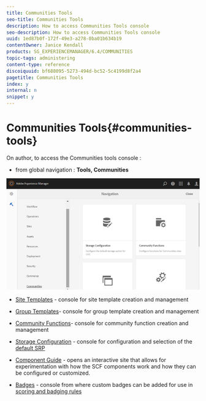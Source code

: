 ```yaml
---
title: Communities Tools
seo-title: Communities Tools
description: How to access Communities Tools console
seo-description: How to access Communities Tools console
uuid: 1ed87b0f-172f-49e3-a278-0ba01b634b19
contentOwner: Janice Kendall
products: SG_EXPERIENCEMANAGER/6.4/COMMUNITIES
topic-tags: administering
content-type: reference
discoiquuid: bf688095-5273-494d-bc52-5c4199d8f2a4
pagetitle: Communities Tools
index: y
internal: n
snippet: y
---
```


# Communities Tools{#communities-tools}

On author, to access the Communities tools console :

* from global navigation : **Tools, Communities**

![](assets/chlimage_1-129.png)

* [Site Templates](../../communities/using/sites.md) - console for site template creation and management
* [Group Templates](../../communities/using/tools-groups.md)- console for group template creation and management
* [Community Functions](../../communities/using/functions.md)- console for community function creation and management
* [Storage Configuration](../../communities/using/srp-config.md) - console for configuration and selection of the [default SRP](../../communities/using/working-with-srp.md)

* [Component Guide](../../communities/using/components-guide.md) - opens an interactive site that allows for experimentation with how the SCF components work and how they can be configured or customized.
* [Badges](../../communities/using/badges.md) - console from where custom badges can be added for use in [scoring and badging rules](../../communities/using/implementing-scoring.md)

